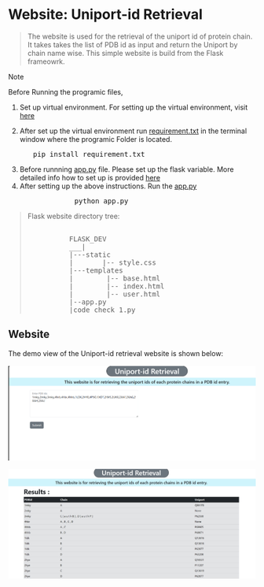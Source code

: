 # Website: Uniport-id Retrieval 
> The website is used for the retrieval of the uniport id of protein chain. It takes takes the list of PDB id as input and return the Uniport by chain name wise. This simple website is build from the Flask frameowrk.

> [!NOTE]
>Before Running the programic files, <br>
 1. Set up virtual environment. For setting up the virtual environment, visit [here](https://packaging.python.org/en/latest/guides/installing-using-pip-and-virtual-environments/)
   
 2. After set up the virtual environment run [requirement.txt](requirement.txt) in the terminal window where the programic Folder is located.
   <pre>      pip install requirement.txt</pre>
 3. Before runnning [app.py](app.py) file. Please set up the flask variable. More detailed info how to set up is provided [here](https://flask.palletsprojects.com/en/1.1.x/config/)
 4. After setting up the above instructions. Run the [app.py](app.py) 
   <pre>                python app.py</pre>

> Flask website directory tree:
> <pre> 
>           FLASK_DEV
>           ___|
>           |---static
>           |       |-- style.css
>           |---templates
>           |        |-- base.html
>           |        |-- index.html
>           |        |-- user.html
>           |--app.py
>           |code_check_1.py </pre>
>
## Website
The demo view of the Uniport-id retrieval  website is shown below:<br>
<br>
![website home page](entry.png)<br>

![reult](unport.png)
